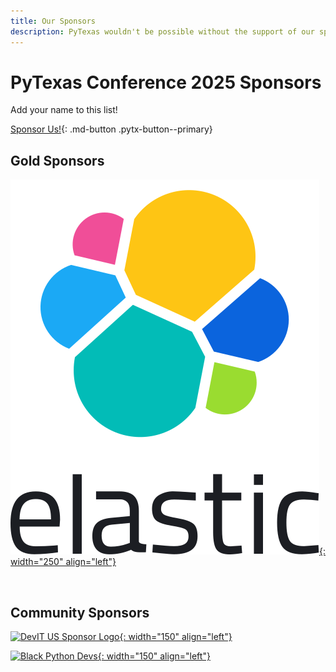 ```yaml
---
title: Our Sponsors
description: PyTexas wouldn't be possible without the support of our sponsors. Be sure to check them out!
---
```

# PyTexas Conference 2025 Sponsors

Add your name to this list!

[Sponsor Us!](sponsor-us.md){: .md-button .pytx-button--primary}

## Gold Sponsors

[![Elastic Sponsor Logo](../assets/images/sponsors/elastic.svg){: width="250" align="left"}](https://www.elastic.co/)

<br clear=all>

## Community Sponsors

[![DevIT US Sponsor Logo](../assets/images/sponsors/devitus-square2.png){: width="150" align="left"}](https://devitjobs.com/jobs/python/all/all)

[![Black Python Devs](../assets/images/sponsors/black_python_devs.svg){: width="150" align="left"}](https://blackpythondevs.github.io/)
